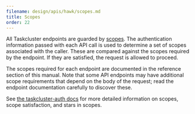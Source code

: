 ```yaml
---
filename: design/apis/hawk/scopes.md
title: Scopes
order: 22
---
```


All Taskcluster endpoints are guarded by [scopes](scopes). The authentication
information passed with each API call is used to determine a set of scopes
associated with the caller. These are compared against the scopes required by
the endpoint. If they are satisfied, the request is allowed to proceed.

The scopes required for each endpoint are documented in the reference section
of this manual. Note that some API endpoints may have additional scope
requirements that depend on the body of the request; read the endpoint
documentation carefully to discover these.

See [the taskcluster-auth
docs](/docs/reference/platform/taskcluster-auth/docs/scopes) for more detailed
information on scopes, scope satisfaction, and stars in scopes.
